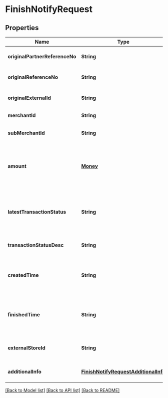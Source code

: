 # FinishNotifyRequest
## Properties

| Name | Type | Description | Notes |
|------------ | ------------- | ------------- | -------------|
| **originalPartnerReferenceNo** | **String** | Original transaction identifier on DANA system | [default to null] |
| **originalReferenceNo** | **String** | Original transaction identifier on partner system | [default to null] |
| **originalExternalId** | **String** | Original external identifier on header message | [optional] [default to null] |
| **merchantId** | **String** | Unique identifier per each merchant | [default to null] |
| **subMerchantId** | **String** | Information of sub merchant identifier | [optional] [default to null] |
| **amount** | [**Money**](Money.md) | Amount. Contains two sub-fields:<br> 1. Value: Transaction amount, including the cents<br> 2. Currency: Currency code based on ISO<br>  | [default to null] |
| **latestTransactionStatus** | **String** | Transaction status code:<br> - 00 = Success, the order has been paid<br> - 05 = Cancelled, the order has been closed because it is expired<br>  | [default to null] |
| **transactionStatusDesc** | **String** | Description of transaction status | [optional] [default to null] |
| **createdTime** | **String** | Transaction created time, in format YYYY-MM-DDTHH:mm:ss+07:00. Time must be in GMT+7 (Jakarta time) | [default to null] |
| **finishedTime** | **String** | Transaction finished time, in format YYYY-MM-DDTHH:mm:ss+07:00. Time must be in GMT+7 (Jakarta time) | [default to null] |
| **externalStoreId** | **String** | Store identifier to indicate to which store this payment belongs to | [optional] [default to null] |
| **additionalInfo** | [**FinishNotifyRequestAdditionalInfo**](FinishNotifyRequestAdditionalInfo.md) | Additional information | [optional] [default to null] |

[[Back to Model list]](../README.md#documentation-for-models) [[Back to API list]](../README.md#documentation-for-api-endpoints) [[Back to README]](../README.md)

